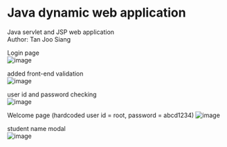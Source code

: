 # Java dynamic web application
Java servlet and JSP web application<br>
Author: Tan Joo Siang


Login page<br>
![image](https://user-images.githubusercontent.com/57736315/215887223-9c3cd244-18ad-4c2d-b7d3-606d0b00fe32.png)


added front-end validation <br>
![image](https://user-images.githubusercontent.com/57736315/215887320-63257d03-efe6-413e-8b91-9b9a7d8edd1e.png)


user id and password checking <br>
![image](https://user-images.githubusercontent.com/57736315/215887454-1ef694ec-cc18-48e1-ad2f-44694721e4db.png)


Welcome page (hardcoded user id = root, password = abcd1234)
![image](https://user-images.githubusercontent.com/57736315/215887595-8ce4674b-806f-4e63-9415-575a2c40412f.png)


student name modal <br>
![image](https://user-images.githubusercontent.com/57736315/215887641-75afbfa3-1efd-441f-9539-db4811809e11.png)
